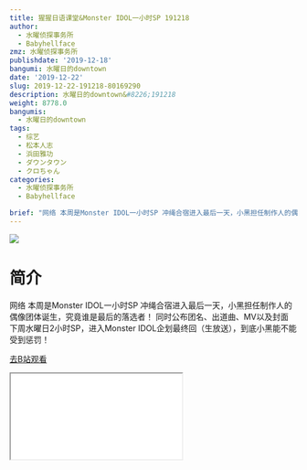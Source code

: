 ```yaml
---
title: 猩猩日语课堂&Monster IDOL一小时SP 191218
author:
  - 水曜侦探事务所
  - Babyhellface
zmz: 水曜侦探事务所
publishdate: '2019-12-18'
bangumi: 水曜日的downtown
date: '2019-12-22'
slug: 2019-12-22-191218-80169290
description: 水曜日的downtown&#8226;191218
weight: 8778.0
bangumis:
  - 水曜日的downtown
tags:
  - 综艺
  - 松本人志
  - 浜田雅功
  - ダウンタウン
  - クロちゃん
categories:
  - 水曜侦探事务所
  - Babyhellface

brief: "网络 本周是Monster IDOL一小时SP 冲绳合宿进入最后一天，小黑担任制作人的偶像团体诞生，究竟谁是最后的落选者！ 同时公布团名、出道曲、MV以及封面 下周水曜日2小时SP，进入Monster IDOL企划最终回（生放送），到底小黑能不能受到惩罚！"
---
```

![](https://raw.githubusercontent.com/tcgriffith/owaraisite/master/static/tmpimg/79d1e8373bdaf2476b22735350912d58bf9dfe21.jpg.480.jpg)
# 简介  
网络
本周是Monster IDOL一小时SP
冲绳合宿进入最后一天，小黑担任制作人的偶像团体诞生，究竟谁是最后的落选者！
同时公布团名、出道曲、MV以及封面
下周水曜日2小时SP，进入Monster IDOL企划最终回（生放送），到底小黑能不能受到惩罚！  

[去B站观看](https://www.bilibili.com/video/av80169290/)
<div class ="resp-container"><iframe class="testiframe" src="//player.bilibili.com/player.html?aid=80169290"", scrolling="no", allowfullscreen="true" > </iframe></div> 

